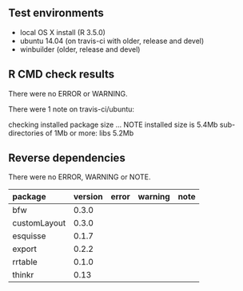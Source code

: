 ## Test environments

- local OS X install (R 3.5.0)
- ubuntu 14.04 (on travis-ci with older, release and devel) 
- winbuilder (older, release and devel)

## R CMD check results

There were no ERROR or WARNING.

There were 1 note on travis-ci/ubuntu:

checking installed package size ... NOTE
  installed size is  5.4Mb
  sub-directories of 1Mb or more:
    libs   5.2Mb


## Reverse dependencies

There were no ERROR, WARNING or NOTE. 
  
|package      |version |error |warning |note |
|:------------|:-------|:-----|:-------|:----|
|bfw          |0.3.0   |      |        |     |
|customLayout |0.3.0   |      |        |     |
|esquisse     |0.1.7   |      |        |     |
|export       |0.2.2   |      |        |     |
|rrtable      |0.1.0   |      |        |     |
|thinkr       |0.13    |      |        |     |

